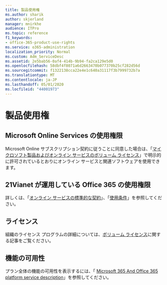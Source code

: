 ```yaml
---
title: 製品使用権
ms.author: sharik
author: skjerland
manager: mnirkhe
audience: ITPro
ms.topic: reference
f1_keywords:
- office-365-product-use-rights
ms.service: o365-administration
localization_priority: Normal
ms.custom: Adm_ServiceDesc
ms.assetid: 2e5bab56-0af4-414b-9b94-fa2ca129e5d0
ms.openlocfilehash: 58dbf4f8071a6d2663470b077370b25cf282d56d
ms.sourcegitcommit: f1322138cca22e4e1c640a31117f3b7999732b7a
ms.translationtype: MT
ms.contentlocale: ja-JP
ms.lasthandoff: 05/01/2020
ms.locfileid: "44001973"
---
```

# <a name="product-use-rights"></a>製品使用権

## <a name="microsoft-online-services-use-rights"></a>Microsoft Online Services の使用権限

Microsoft Online サブスクリプション契約に従うことに同意した場合は、「[マイクロソフト製品およびオンライン サービスのボリューム ライセンス](https://www.microsoftvolumelicensing.com/DocumentSearch.aspx?Mode=3&DocumentTypeId=37&ShowArchived=true)」で明示的に許可されているとおりにオンライン サービスと関連ソフトウェアを使用できます。
  
## <a name="office-365-operated-by-21vianet-use-rights"></a>21Vianet が運用している Office 365 の使用権限

詳しくは、「[オンライン サービスの標準的な契約](https://www.21vbluecloud.com/office365/O365-AgreeWebDir/)」、「[使用条件](https://www.21vbluecloud.com/office365/O365-TOU/)」を参照してください。
  
## <a name="licensing"></a>ライセンス

組織のライセンス プログラムの詳細については、[ボリューム ライセンス](https://go.microsoft.com/fwlink/?LinkId=393693)に関する記事をご覧ください。
  
## <a name="feature-availability"></a>機能の可用性

プラン全体の機能の可用性を表示するには、「 [Microsoft 365 And Office 365 platform service description](office-365-platform-service-description.md)」を参照してください。
  

